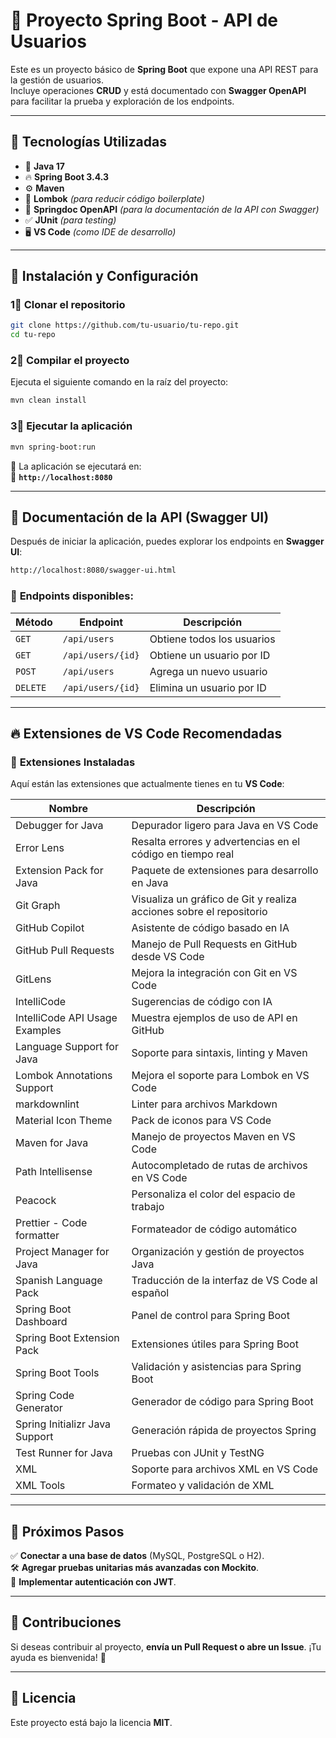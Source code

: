 # 🚀 Proyecto Spring Boot - API de Usuarios

Este es un proyecto básico de **Spring Boot** que expone una API REST para la gestión de usuarios.  
Incluye operaciones **CRUD** y está documentado con **Swagger OpenAPI** para facilitar la prueba y exploración de los endpoints.

---

## 📌 Tecnologías Utilizadas
- 🌟 **Java 17**
- 🔥 **Spring Boot 3.4.3**
- ⚙ **Maven**
- 📝 **Lombok** *(para reducir código boilerplate)*
- 📖 **Springdoc OpenAPI** *(para la documentación de la API con Swagger)*
- ✅ **JUnit** *(para testing)*
- 🖥️ **VS Code** *(como IDE de desarrollo)*

---

## 🔧 Instalación y Configuración

### 1⃣ **Clonar el repositorio**
```bash
git clone https://github.com/tu-usuario/tu-repo.git
cd tu-repo
```

### 2⃣ **Compilar el proyecto**
Ejecuta el siguiente comando en la raíz del proyecto:
```bash
mvn clean install
```

### 3⃣ **Ejecutar la aplicación**
```bash
mvn spring-boot:run
```
📌 La aplicación se ejecutará en:  
🔗 **`http://localhost:8080`**

---

## 📖 Documentación de la API (Swagger UI)
Después de iniciar la aplicación, puedes explorar los endpoints en **Swagger UI**:
```bash
http://localhost:8080/swagger-ui.html
```

### 📌 **Endpoints disponibles:**
| Método | Endpoint          | Descripción                  |
|--------|------------------|------------------------------|
| `GET`  | `/api/users`     | Obtiene todos los usuarios   |
| `GET`  | `/api/users/{id}` | Obtiene un usuario por ID    |
| `POST` | `/api/users`     | Agrega un nuevo usuario      |
| `DELETE` | `/api/users/{id}` | Elimina un usuario por ID    |

---

## 🔥 Extensiones de VS Code Recomendadas

### 📌 **Extensiones Instaladas**
Aquí están las extensiones que actualmente tienes en tu **VS Code**:

| Nombre | Descripción |
|--------|------------|
| Debugger for Java | Depurador ligero para Java en VS Code |
| Error Lens | Resalta errores y advertencias en el código en tiempo real |
| Extension Pack for Java | Paquete de extensiones para desarrollo en Java |
| Git Graph | Visualiza un gráfico de Git y realiza acciones sobre el repositorio |
| GitHub Copilot | Asistente de código basado en IA |
| GitHub Pull Requests | Manejo de Pull Requests en GitHub desde VS Code |
| GitLens | Mejora la integración con Git en VS Code |
| IntelliCode | Sugerencias de código con IA |
| IntelliCode API Usage Examples | Muestra ejemplos de uso de API en GitHub |
| Language Support for Java | Soporte para sintaxis, linting y Maven |
| Lombok Annotations Support | Mejora el soporte para Lombok en VS Code |
| markdownlint | Linter para archivos Markdown |
| Material Icon Theme | Pack de iconos para VS Code |
| Maven for Java | Manejo de proyectos Maven en VS Code |
| Path Intellisense | Autocompletado de rutas de archivos en VS Code |
| Peacock | Personaliza el color del espacio de trabajo |
| Prettier - Code formatter | Formateador de código automático |
| Project Manager for Java | Organización y gestión de proyectos Java |
| Spanish Language Pack | Traducción de la interfaz de VS Code al español |
| Spring Boot Dashboard | Panel de control para Spring Boot |
| Spring Boot Extension Pack | Extensiones útiles para Spring Boot |
| Spring Boot Tools | Validación y asistencias para Spring Boot |
| Spring Code Generator | Generador de código para Spring Boot |
| Spring Initializr Java Support | Generación rápida de proyectos Spring |
| Test Runner for Java | Pruebas con JUnit y TestNG |
| XML | Soporte para archivos XML en VS Code |
| XML Tools | Formateo y validación de XML |

---

## 📌 Próximos Pasos
✅ **Conectar a una base de datos** (MySQL, PostgreSQL o H2).  
🛠️ **Agregar pruebas unitarias más avanzadas con Mockito**.  
🔐 **Implementar autenticación con JWT**.  

---

## 🤝 Contribuciones
Si deseas contribuir al proyecto, **envía un Pull Request o abre un Issue**. ¡Tu ayuda es bienvenida! 🚀  

---

## 📝 Licencia
Este proyecto está bajo la licencia **MIT**.

